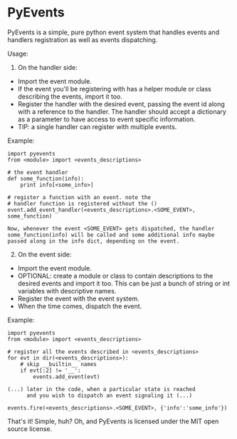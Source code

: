 PyEvents
========

PyEvents is a simple, pure python event system that handles events and handlers registration as well as events dispatching.

Usage:

1) On the handler side:
- Import the event module.
- If the event you'll be registering with has a helper module or class describing the events, import it too.
- Register the handler with the desired event, passing the event id along with a reference to the handler. The handler should accept a dictionary as a parameter to have access to event specific information.
- TIP: a single handler can register with multiple events.

Example:

    import pyevents
    from <module> import <events_descriptions>

    # the event handler
    def some_function(info):
        print info[<some_info>]

    # register a function with an event. note the
    # handler function is registered without the ()
    event.add_event_handler(<events_descriptions>.<SOME_EVENT>, some_function)

    Now, whenever the event <SOME_EVENT> gets dispatched, the handler
    some_function(info) will be called and some additional info maybe
    passed along in the info dict, depending on the event.

2) On the event side:
- Import the event module.
- OPTIONAL: create a module or class to contain descriptions to the desired events and import it too. This can be just a bunch of string or int variables with descriptive names.
- Register the event with the event system.
- When the time comes, dispatch the event.

Example:

    import pyevents
    from <module> import <events_descriptions>

    # register all the events described in <events_descriptions>
    for evt in dir(<events_descriptions>):
        # skip __builtin__ names
        if evt[:2] != '__':
            events.add_event(evt)

    (...) later in the code, when a particular state is reached
          and you wish to dispatch an event signaling it (...)

    events.fire(<events_descriptions>.<SOME_EVENT>, {'info':'some_info'})

That's it! Simple, huh? Oh, and PyEvents is licensed under the MIT open source license.